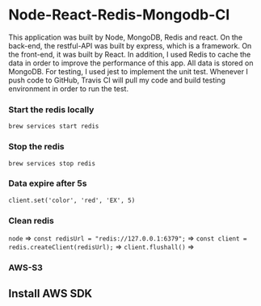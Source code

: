 # Node-React-Redis-Mongodb-CI
This application was built by Node, MongoDB, Redis and react. On the back-end, the restful-API was built by express,  which is a  framework. On the front-end, it was built by React. In addition, I used Redis to cache the data in order to improve the performance of this app. All data is stored on MongoDB. For testing, I used jest to implement the unit test. Whenever I push code to GitHub, Travis CI will pull my code and build testing environment in order to run the test.

### Start the redis locally
`brew services start redis`

### Stop the redis
`brew services stop redis`

### Data expire after 5s
`client.set('color', 'red', 'EX', 5)`

### Clean redis
`node` =>
`const redisUrl = "redis://127.0.0.1:6379";` => 
`const client = redis.createClient(redisUrl);` => 
`client.flushall()` =>

### AWS-S3
## Install AWS SDK
